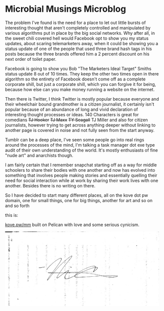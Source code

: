 # Microbial Musings Microblog #

The problem I've found is the need for a place to let out little bursts of interesting thought
that aren't completely controlled and manipulated by various algorithms put in 
place by the big social networks. Why after all, in the sweet chili covered hell would
Facebook opt to show you my status updates, about scaring telemarketers away, when it
could be showing you a status update of one of the people that used three
brand hash tags in his posts because the three brands offered him a 2 percent
discount on his next order of toilet paper.

Facebook is  going to show you Bob "The Marketers Ideal Target" Smiths status update
8 out of 10 times. They keep the other two times open in there algorithm so the entirety of Facebook
doesn't come off as a complete corporate shill, but just a corporate shill,
which you can forgive it for being, because how else can you make money running
a website on the internet.

Then there is Twitter, I think Twitter is mostly popular because everyone and their wheelchair bound
grandmother is a citizen journalist, it certainly isn't popular because of an abundance of long
and vivid declaration of interesting thought processes or ideas. 140 Characters is great for comedians
~~TJ Hooker~~ ~~TJ Maxx~~ ~~TY Seagall~~ TJ Miller and also for citizen journalists, however trying to
get across anything deeper without linking to another page is covered in noise and not fully seen from the start anyway.

Tumblr can be a deep place, I've seen some people go into real rings around the processes of the mind, I'm talking a task manager dot exe
type audit of their own understanding of the world. It's mostly enthusiasts of fine "nude art" and anarchists though.

I am fairly certain that I remember snapchat starting off as a way for middle schoolers to share their bodies with one another and now has evolved into something that involves people making stories and essentially quelling their need for social interaction while at work by sharing their work lives with one another. Besides there is no writing on there. 

So I have decided to start many different places, all on the kove dot pw domain, one for small things, one for big things, another for art and so on and so forth

this is:

<a href="http://goo.gl/3k4bUe">kove.pw/mm</a>
built on Pelican with love and some serious cynicism.

![microbial musings babe who needs alt tags when fuck SEO](https://raw.githubusercontent.com/grumpstar/microbialmusings/master/reskorces/forread.jpg)



 
